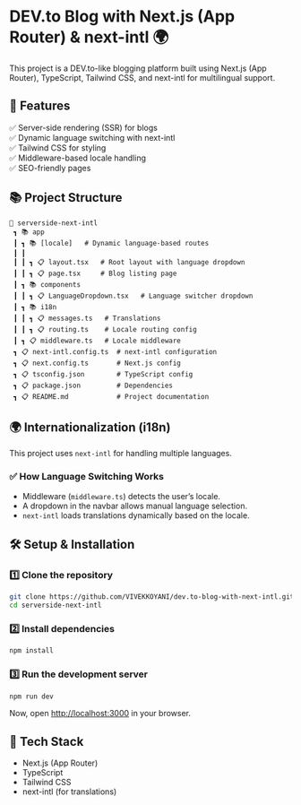 # DEV.to Blog with Next.js (App Router) & next-intl 🌍

This project is a DEV.to-like blogging platform built using Next.js (App Router), TypeScript, Tailwind CSS, and next-intl for multilingual support.

## 🚀 Features

✅ Server-side rendering (SSR) for blogs  
✅ Dynamic language switching with next-intl  
✅ Tailwind CSS for styling  
✅ Middleware-based locale handling  
✅ SEO-friendly pages  

## 📚 Project Structure

```
📆 serverside-next-intl
 ┓ 📚 app
 ┃ ┓ 📚 [locale]   # Dynamic language-based routes
 ┃ ┃
 ┃ ┃ ┓ 📋 layout.tsx   # Root layout with language dropdown
 ┃ ┃ ┓ 📋 page.tsx     # Blog listing page
 ┃ ┓ 📚 components
 ┃ ┃ ┓ 📋 LanguageDropdown.tsx   # Language switcher dropdown
 ┃ ┓ 📚 i18n
 ┃ ┃ ┓ 📋 messages.ts   # Translations
 ┃ ┃ ┓ 📋 routing.ts    # Locale routing config
 ┃ ┓ 📋 middleware.ts   # Locale middleware
 ┓ 📋 next-intl.config.ts  # next-intl configuration
 ┓ 📋 next.config.ts       # Next.js config
 ┓ 📋 tsconfig.json        # TypeScript config
 ┓ 📋 package.json         # Dependencies
 ┓ 📋 README.md            # Project documentation
```

## 🌍 Internationalization (i18n)

This project uses `next-intl` for handling multiple languages.

### ✅ How Language Switching Works

- Middleware (`middleware.ts`) detects the user’s locale.
- A dropdown in the navbar allows manual language selection.
- `next-intl` loads translations dynamically based on the locale.

## 🛠️ Setup & Installation

### 1️⃣ Clone the repository
```sh
git clone https://github.com/VIVEKKOYANI/dev.to-blog-with-next-intl.git
cd serverside-next-intl
```

### 2️⃣ Install dependencies
```sh
npm install
```

### 3️⃣ Run the development server
```sh
npm run dev
```
Now, open [http://localhost:3000](http://localhost:3000) in your browser.

## 📌 Tech Stack

- Next.js (App Router)  
- TypeScript  
- Tailwind CSS  
- next-intl (for translations)  

